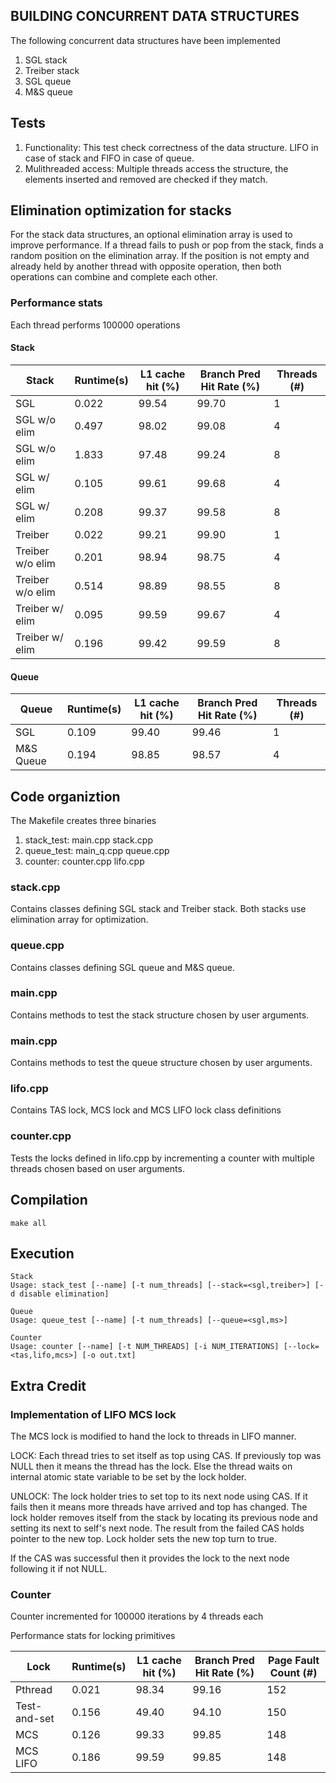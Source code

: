 ## BUILDING CONCURRENT DATA STRUCTURES ##

The following concurrent data structures have been implemented
1. SGL stack
2. Treiber stack
3. SGL queue
4. M&S queue

## Tests ##
1. Functionality: This test check correctness of the data structure. LIFO in case of stack and FIFO in case of queue.
2. Mulithreaded access: Multiple threads access the structure, the elements inserted and removed are checked if they match.

## Elimination optimization for stacks ##
For the stack data structures, an optional elimination array is used to improve performance. If a thread fails to push or pop from the stack, finds a random position on the elimination array. If the position is not empty and already held by another thread with opposite operation, then both operations can combine and complete each other.

### Performance stats ###

 Each thread performs 100000 operations
 
 #### Stack ####
 
| Stack            | Runtime(s)|  L1 cache hit (%)|	Branch Pred Hit Rate (%)|	Threads (#)       |
|------------------|-----------|------------------|-------------------------|---------------------|
| SGL              | 0.022     |    99.54         |    99.70                |    1                |
| SGL w/o elim     | 0.497     |    98.02         |    99.08                |    4                |
| SGL w/o elim     | 1.833     |   97.48          |    99.24                |    8                |
| SGL w/ elim      | 0.105     |   99.61          |    99.68                |    4                |
| SGL w/ elim      | 0.208     |   99.37          |    99.58                |    8                |
| Treiber          | 0.022     |   99.21          |    99.90                |    1                |
| Treiber w/o elim | 0.201     |   98.94          |    98.75                |    4                |
| Treiber w/o elim | 0.514     |   98.89          |    98.55                |    8                |
| Treiber w/ elim  | 0.095     |   99.59          |    99.67                |    4                |
| Treiber w/ elim  | 0.196     |   99.42          |    99.59                |    8                |

#### Queue ####
| Queue            | Runtime(s)|  L1 cache hit (%)|	Branch Pred Hit Rate (%)|	Threads (#)       |
|------------------|-----------|------------------|-------------------------|---------------------|
| SGL              | 0.109     |    99.40         |    99.46                |    1                |
| M&S Queue        | 0.194     |    98.85         |    98.57                |    4                |


## Code organiztion ##
The Makefile creates three binaries
1. stack_test: main.cpp stack.cpp
2. queue_test: main_q.cpp queue.cpp
3. counter: counter.cpp lifo.cpp

### stack.cpp ###
Contains classes defining SGL stack and Treiber stack. Both stacks use elimination array for optimization.

### queue.cpp ###
Contains classes defining SGL queue and M&S queue.

### main.cpp ###
Contains methods to test the stack structure chosen by user arguments.

### main.cpp ###
Contains methods to test the queue structure chosen by user arguments.

### lifo.cpp ###
Contains TAS lock, MCS lock and MCS LIFO lock class definitions

### counter.cpp ###
Tests the locks defined in lifo.cpp by incrementing a counter with multiple threads chosen based on user arguments.

## Compilation ##

```
make all
```

## Execution ##
```
Stack
Usage: stack_test [--name] [-t num_threads] [--stack=<sgl,treiber>] [-d disable elimination]

Queue
Usage: queue_test [--name] [-t num_threads] [--queue=<sgl,ms>]

Counter
Usage: counter [--name] [-t NUM_THREADS] [-i NUM_ITERATIONS] [--lock=<tas,lifo,mcs>] [-o out.txt]
```
## Extra Credit ##

### Implementation of LIFO MCS lock ###
The MCS lock is modified to hand the lock to threads in LIFO manner. 

LOCK: Each thread tries to set itself as top using CAS. If previously top was NULL then it means the thread has the lock. Else the thread waits on internal atomic state variable to be set by the lock holder.

UNLOCK: 
The lock holder tries to set top to its next node using CAS. If it fails then it means more threads have arrived and top has changed. The lock holder removes itself from the stack by locating its previous node and setting its next to self's next node. The result from the failed CAS holds pointer to the new top. Lock holder sets the new top turn to true.

If the CAS was successful then it provides the lock to the next node following it if not NULL.



### Counter ###
Counter incremented for 100000 iterations by 4 threads each

Performance stats for locking primitives

| Lock             | Runtime(s)|	L1 cache hit (%)|	Branch Pred Hit Rate (%)|	Page Fault Count (#)|
|------------------|-----------|------------------|-------------------------|---------------------|
| Pthread          | 0.021     |    98.34         |    99.16                |  152                |
| Test-and-set     | 0.156     |    49.40         |    94.10                |  150                |
| MCS              | 0.126     |   99.33          |    99.85                |  148                |
| MCS LIFO         | 0.186     |   99.59          |    99.85                |  148                |



